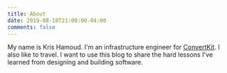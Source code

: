 ```yaml
---
title: About
date: 2019-08-18T21:00:00-04:00
comments: false
---
```



My name is Kris Hamoud. I'm an infrastructure engineer for [ConvertKit](https://convertkit.com).  I also like to travel.  I want to use this blog to share the hard lessons I've learned from designing and building software.
